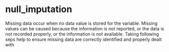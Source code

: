 # null_imputation
Missing data occur when no data value is stored for the variable. Missing values can be caused because the information is not reported, or the data is not recorded properly, or the information is not available.  Taking following seps help to ensure missing data are correctly identified and properly dealt with
